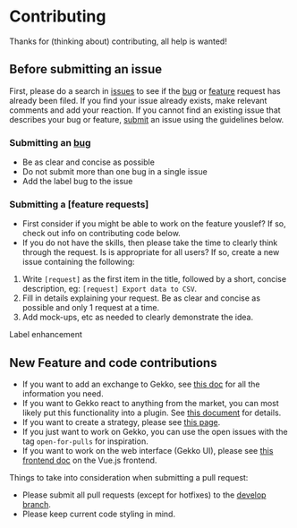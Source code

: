 # Contributing
Thanks for (thinking about) contributing, all help is wanted!

## Before submitting an issue
First, please do a search in [issues](https://github.com/WildcatKSS/gekko-scripts/issues) to see if the [bug](https://github.com/WildcatKSS/gekko-scripts/labels/bug) or [feature](https://github.com/WildcatKSS/gekko-scripts/labels/enhancement) request has already been filed. If you find your issue already exists, make relevant comments and add your reaction. If you cannot find an existing issue that describes your bug or feature, [submit](https://github.com/WildcatKSS/gekko-scripts/issues/new/choose) an issue using the guidelines below.

### Submitting an [bug](https://github.com/WildcatKSS/gekko-scripts/issues/new?assignees=&labels=&template=bug_report.md&title=)
* Be as clear and concise as possible
* Do not submit more than one bug in a single issue
* Add the label bug to the issue

### Submitting a [feature requests]
* First consider if you might be able to work on the feature youslef? If so, check out info on contributing code below.
* If you do not have the skills, then please take the time to clearly think through the request. Is is appropriate for all users?  If so, create a new issue containing the following:

1. Write `[request]` as the first item in the title, followed by a short, concise description, eg: `[request] Export data to CSV`.
2. Fill in details explaining your request.  Be as clear and concise as possible and only 1 request at a time.
3. Add mock-ups, etc as needed to clearly demonstrate the idea.

Label enhancement

## New Feature and code contributions

- If you want to add an exchange to Gekko, see [this doc](https://gekko.wizb.it/docs/extending/add_an_exchange.html) for all the information you need.
- If you want to Gekko react to anything from the market, you can most likely put this functionality into a plugin. See [this document](https://gekko.wizb.it/docs/internals/plugins.html) for details.
- If you want to create a strategy, please see [this page](https://gekko.wizb.it/docs/strategies/creating_a_strategy.html).
- If you just want to work on Gekko, you can use the open issues with the tag `open-for-pulls` for inspiration.
- If you want to work on the web interface (Gekko UI), please see [this frontend doc](https://gekko.wizb.it/docs/internals/gekko_ui.html) on the Vue.js frontend.

Things to take into consideration when submitting a pull request:

 - Please submit all pull requests (except for hotfixes) to the [develop branch](https://github.com/askmike/gekko/tree/develop).
 - Please keep current code styling in mind.
